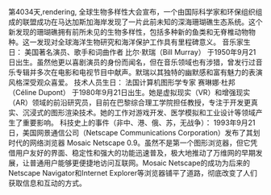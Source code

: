 第4034天,rendering, 
全球生物多样性大会宣布，一个由国际科学家和环保组织组成的联盟成功在马达加斯加海岸发现了一片此前未知的深海珊瑚礁生态系统。这个新发现的珊瑚礁拥有前所未见的生物多样性，包括多种新的鱼类和无脊椎动物物种。这一发现对全球海洋生物研究和海洋保护工作具有里程碑意义。
音乐家生日：
美国著名演员、歌手和词曲作者 比尔·默瑞（Bill Murray） 于1950年9月21日出生。虽然他更以喜剧演员的身份而闻名，但在音乐领域也有涉猎，曾发行过音乐专辑并多次在电影和电视节目中献声。默瑞以其独特的幽默感和富有魅力的表演风格深受观众喜爱。
技术人员生日：
法国计算机图形学专家 赛琳娜·杜邦（Céline Dupont） 于1980年9月21日出生。她是虚拟现实（VR）和增强现实（AR）领域的前沿研究员，目前在巴黎综合理工学院担任教授，专注于开发更真实、沉浸式的图形渲染技术。她的工作对游戏开发、医学模拟和工业设计等领域产生了重要影响。
科技史上的事件（非中、港、俄、苏，无战争）：
1993年9月21日，美国网景通信公司（Netscape Communications Corporation）发布了其划时代的网络浏览器 Mosaic Netscape 0.9。虽然不是第一个图形浏览器，但它凭借用户友好的界面、稳定性和强大的功能迅速普及，极大地推动了万维网的早期发展，让普通用户能够更便捷地访问互联网。Mosaic Netscape的成功为后来的Netscape Navigator和Internet Explorer等浏览器铺平了道路，彻底改变了人们获取信息和互动的方式。